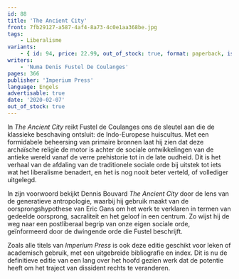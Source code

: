```yaml
---
id: 88
title: 'The Ancient City'
front: 7fb29127-a587-4af4-8a73-4c0e1aa368be.jpg
tags:
    - Liberalisme
variants:
    - { id: 94, price: 22.99, out_of_stock: true, format: paperback, isbn: 978-0-648690-54-2 }
writers:
    - 'Numa Denis Fustel De Coulanges'
pages: 366
publisher: 'Imperium Press'
language: Engels
advertisable: true
date: '2020-02-07'
out_of_stock: true
---
```


In *The Ancient City* reikt Fustel de Coulanges ons de sleutel aan die de klassieke beschaving ontsluit: de Indo-Europese huiscultus. Met een formidabele beheersing van primaire bronnen laat hij zien dat deze archaïsche religie de motor is achter de sociale ontwikkelingen van de antieke wereld vanaf de verre prehistorie tot in de late oudheid. Dit is het verhaal van de afdaling van de traditionele sociale orde bij uitstek tot iets wat het liberalisme benadert, en het is nog nooit beter verteld, of vollediger uitgelegd.

In zijn voorwoord bekijkt Dennis Bouvard *The Ancient City* door de lens van de generatieve antropologie, waarbij hij gebruik maakt van de oorsprongshypothese van Eric Gans om het werk te verklaren in termen van gedeelde oorsprong, sacraliteit en het geloof in een centrum. Zo wijst hij de weg naar een postliberaal begrip van onze eigen sociale orde, geïnformeerd door de dwingende orde die Fustel beschrijft.

Zoals alle titels van *Imperium Press* is ook deze editie geschikt voor leken of academisch gebruik, met een uitgebreide bibliografie en index. Dit is nu de definitieve editie van een lang over het hoofd gezien werk dat de potentie heeft om het traject van dissident rechts te veranderen.
